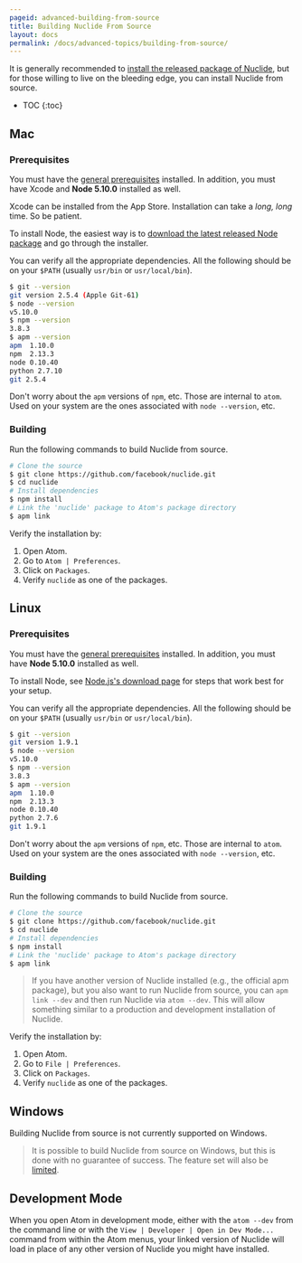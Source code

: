 ```yaml
---
pageid: advanced-building-from-source
title: Building Nuclide From Source
layout: docs
permalink: /docs/advanced-topics/building-from-source/
---
```


It is generally recommended to [install the released package of Nuclide](/docs/setup), but for
those willing to live on the bleeding edge, you can install Nuclide from source.

* TOC
{:toc}

## Mac

### Prerequisites

You must have the [general prerequisites](/docs/editor/setup#mac__prerequisites) installed. In
addition, you must have Xcode and **Node 5.10.0** installed as well.

Xcode can be installed from the App Store. Installation can take a *long, long* time. So be patient.

To install Node, the easiest way is to [download the latest released Node
package](https://nodejs.org) and go through the installer.

You can verify all the appropriate dependencies. All the following should be on your `$PATH`
(usually `usr/bin` or `usr/local/bin`).

```bash
$ git --version
git version 2.5.4 (Apple Git-61)
$ node --version
v5.10.0
$ npm --version
3.8.3
$ apm --version
apm  1.10.0
npm  2.13.3
node 0.10.40
python 2.7.10
git 2.5.4
```

Don't worry about the `apm` versions of `npm`, etc. Those are internal to `atom`. Used on your
system are the ones associated with `node --version`, etc.

### Building

Run the following commands to build Nuclide from source.

```bash
# Clone the source
$ git clone https://github.com/facebook/nuclide.git
$ cd nuclide
# Install dependencies
$ npm install
# Link the 'nuclide' package to Atom's package directory
$ apm link
```

Verify the installation by:

1. Open Atom.
2. Go to `Atom | Preferences`.
3. Click on `Packages`.
4. Verify `nuclide` as one of the packages.

## Linux

### Prerequisites

You must have the [general prerequisites](/docs/editor/setup#linux__prerequisites) installed. In
addition, you must have **Node 5.10.0** installed as well.

To install Node, see [Node.js's download page](https://nodejs.org/en/download/) for steps that work best for your setup.

You can verify all the appropriate dependencies. All the following should be on your `$PATH`
(usually `usr/bin` or `usr/local/bin`).

```bash
$ git --version
git version 1.9.1
$ node --version
v5.10.0
$ npm --version
3.8.3
$ apm --version
apm  1.10.0
npm  2.13.3
node 0.10.40
python 2.7.6
git 1.9.1
```

Don't worry about the `apm` versions of `npm`, etc. Those are internal to `atom`. Used on your
system are the ones associated with `node --version`, etc.

### Building

Run the following commands to build Nuclide from source.

```bash
# Clone the source
$ git clone https://github.com/facebook/nuclide.git
$ cd nuclide
# Install dependencies
$ npm install
# Link the 'nuclide' package to Atom's package directory
$ apm link
```

> If you have another version of Nuclide installed (e.g., the official apm package), but you also want to run Nuclide from source, you can `apm link --dev` and then run Nuclide via `atom --dev`. This will allow something similar to a production and development installation of Nuclide. 

Verify the installation by:

1. Open Atom.
2. Go to `File | Preferences`.
3. Click on `Packages`.
4. Verify `nuclide` as one of the packages.

## Windows

Building Nuclide from source is not currently supported on Windows.

> It is possible to build Nuclide from source on Windows, but this is done with no guarantee of
> success. The feature set will also be [limited](/docs/editor/setup/#windows).

## Development Mode

When you open Atom in development mode, either with the `atom --dev` from the command line or with
the `View | Developer | Open in Dev Mode...` command from within the Atom menus, your linked version
of Nuclide will load in place of any other version of Nuclide you might have installed.
